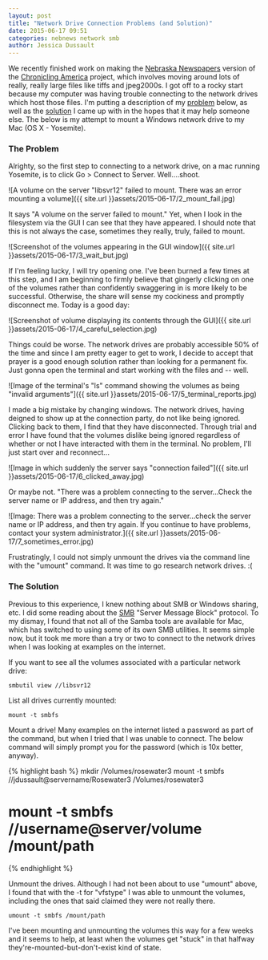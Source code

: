 ```yaml
---
layout: post
title: "Network Drive Connection Problems (and Solution)"
date: 2015-06-17 09:51
categories: nebnews network smb
author: Jessica Dussault
---
```


We recently finished work on making the [Nebraska Newspapers](http://nebnewspapers.unl.edu/) version of the [Chronicling America](http://chroniclingamerica.loc.gov/) project, which involves moving around lots of really, really large files like tiffs and jpeg2000s.  I got off to a rocky start because my computer was having trouble connecting to the network drives which host those files.  I'm putting a description of my [problem](#problem) below, as well as the [solution](#solution) I came up with in the hopes that it may help someone else.  The below is my attempt to mount a Windows network drive to my Mac (OS X - Yosemite).

### <a name="problem"></a>The Problem

Alrighty, so the first step to connecting to a network drive, on a mac running Yosemite, is to click Go > Connect to Server.  Well....shoot.

![A volume on the server "libsvr12" failed to mount. There was an error mounting a volume]({{ site.url }}assets/2015-06-17/2_mount_fail.jpg)

It says "A volume on the server failed to mount."  Yet, when I look in the filesystem via the GUI I can see that they have appeared.  I should note that this is not always the case, sometimes they really, truly, failed to mount.

![Screenshot of the volumes appearing in the GUI window]({{ site.url }}assets/2015-06-17/3_wait_but.jpg)

If I'm feeling lucky, I will try opening one.  I've been burned a few times at this step, and I am beginning to firmly believe that gingerly clicking on one of the volumes rather than confidently swaggering in is more likely to be successful.  Otherwise, the share will sense my cockiness and promptly disconnect me.  Today is a good day:

![Screenshot of volume displaying its contents through the GUI]({{ site.url }}assets/2015-06-17/4_careful_selection.jpg)

Things could be worse.  The network drives are probably accessible 50% of the time and since I am pretty eager to get to work, I decide to accept that prayer is a good enough solution rather than looking for a permanent fix.  Just gonna open the terminal and start working with the files and -- well.

![Image of the terminal's "ls" command showing the volumes as being "invalid arguments"]({{ site.url }}assets/2015-06-17/5_terminal_reports.jpg)

I made a big mistake by changing windows.  The network drives, having deigned to show up at the connection party, do not like being ignored.  Clicking back to them, I find that they have disconnected.  Through trial and error I have found that the volumes dislike being ignored regardless of whether or not I have interacted with them in the terminal.  No problem, I'll just start over and reconnect...

![Image in which suddenly the server says "connection failed"]({{ site.url }}assets/2015-06-17/6_clicked_away.jpg)

Or maybe not.  "There was a problem connecting to the server...Check the server name or IP address, and then try again."

![Image: There was a problem connecting to the server...check the server name or IP address, and then try again. If you continue to have problems, contact your system administrator.]({{ site.url }}assets/2015-06-17/7_sometimes_error.jpg)

Frustratingly, I could not simply unmount the drives via the command line with the "umount" command.  It was time to go research network drives.  :(

### <a name="solution"></a>The Solution

Previous to this experience, I knew nothing about SMB or Windows sharing, etc.  I did some reading about the [SMB](http://en.wikipedia.org/wiki/Server_Message_Block) "Server Message Block" protocol.  To my dismay, I found that not all of the Samba tools are available for Mac, which has switched to using some of its own SMB utilities.  It seems simple now, but it took me more than a try or two to connect to the network drives when I was looking at examples on the internet.

If you want to see all the volumes associated with a particular network drive:

```
smbutil view //libsvr12
```

List all drives currently mounted:

```
mount -t smbfs
```

Mount a drive!  Many examples on the internet listed a password as part of the command, but when I tried that I was unable to connect.  The below command will simply prompt you for the password (which is 10x better, anyway).

{% highlight bash %}
mkdir /Volumes/rosewater3
mount -t smbfs //jdussault@servername/Rosewater3 /Volumes/rosewater3
# mount -t smbfs //username@server/volume /mount/path
{% endhighlight %}

Unmount the drives.  Although I had not been about to use "umount" above, I found that with the -t for "vfstype" I was able to unmount the volumes, including the ones that said claimed they were not really there.

```
umount -t smbfs /mount/path
```

I've been mounting and unmounting the volumes this way for a few weeks and it seems to help, at least when the volumes get "stuck" in that halfway they're-mounted-but-don't-exist kind of state.